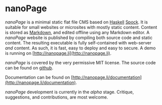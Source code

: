 # nanoPage

*nanoPage* is a minimal static flat file CMS based on [Haskell](http://www.haskell.org)
[Spock](htp://spock.li). It is suitable for small websites or microsites with mostly static content.
Content is stored as [Markdown](https://en.wikipedia.org/wiki/Markdown),
and edited offline using any Markdown editor. A *nanoPage* website is published
by compiling both source code and static content. The resulting executable is
fully self-contained with web-server *and* content. As such, it is fast, easy to
deploy and easy to secure. A demo is running on [http://nanopage.li](http://nanopage.li).

*nanoPage* is covered by the very permissive MIT license. The source code
can be found on [github](https://github.com/mayeranalytics/nanoPage).

Documentation can be found on [http://nanopage.li/documentation](http://nanopage.li/documentation).

*nanoPage* development is currently in the *alpha* stage. Critique, suggestions, and
contributions, are most welcome.


